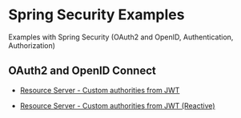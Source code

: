 # Spring Security Examples

Examples with Spring Security (OAuth2 and OpenID, Authentication, Authorization)

## OAuth2 and OpenID Connect

* [Resource Server - Custom authorities from JWT](https://github.com/ThomasVitale/spring-security-examples/tree/main/oauth2/resource-server-jwt-authorities)

* [Resource Server - Custom authorities from JWT (Reactive)](https://github.com/ThomasVitale/spring-security-examples/tree/main/oauth2/resource-server-jwt-authorities-reactive)
